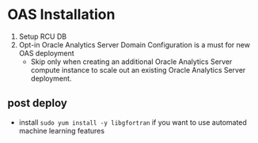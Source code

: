 # OAS Installation
1. Setup RCU DB
2. Opt-in Oracle Analytics Server Domain Configuration is a must for new OAS deployment
    - Skip only when creating an additional Oracle Analytics Server compute instance to scale out an existing Oracle Analytics Server deployment.




## post deploy
- install `sudo yum install -y libgfortran` if you want to use automated machine learning features





